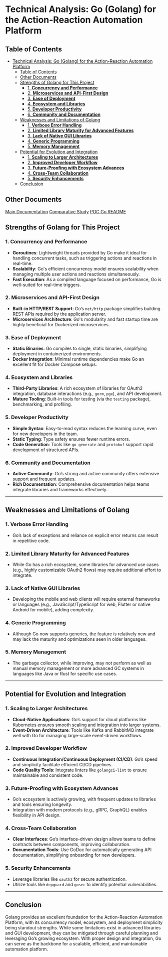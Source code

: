 # Technical Analysis: Go (Golang) for the Action-Reaction Automation Platform

## Table of Contents

- [Technical Analysis: Go (Golang) for the Action-Reaction Automation Platform](#technical-analysis-go-golang-for-the-action-reaction-automation-platform)
  - [Table of Contents](#table-of-contents)
  - [Other Documents](#other-documents)
  - [Strengths of Golang for This Project](#strengths-of-golang-for-this-project)
    - [1. **Concurrency and Performance**](#1-concurrency-and-performance)
    - [2. **Microservices and API-First Design**](#2-microservices-and-api-first-design)
    - [3. **Ease of Deployment**](#3-ease-of-deployment)
    - [4. **Ecosystem and Libraries**](#4-ecosystem-and-libraries)
    - [5. **Developer Productivity**](#5-developer-productivity)
    - [6. **Community and Documentation**](#6-community-and-documentation)
  - [Weaknesses and Limitations of Golang](#weaknesses-and-limitations-of-golang)
    - [1. **Verbose Error Handling**](#1-verbose-error-handling)
    - [2. **Limited Library Maturity for Advanced Features**](#2-limited-library-maturity-for-advanced-features)
    - [3. **Lack of Native GUI Libraries**](#3-lack-of-native-gui-libraries)
    - [4. **Generic Programming**](#4-generic-programming)
    - [5. **Memory Management**](#5-memory-management)
  - [Potential for Evolution and Integration](#potential-for-evolution-and-integration)
    - [1. **Scaling to Larger Architectures**](#1-scaling-to-larger-architectures)
    - [2. **Improved Developer Workflow**](#2-improved-developer-workflow)
    - [3. **Future-Proofing with Ecosystem Advances**](#3-future-proofing-with-ecosystem-advances)
    - [4. **Cross-Team Collaboration**](#4-cross-team-collaboration)
    - [5. **Security Enhancements**](#5-security-enhancements)
  - [Conclusion](#conclusion)

## Other Documents

[Main Documentation](../../../README.md)
[Comparative Study](../README.md)
[POC Go README](./README.md)

## Strengths of Golang for This Project

### 1. **Concurrency and Performance**

- **Goroutines**: Lightweight threads provided by Go make it ideal for handling concurrent tasks, such as triggering actions and reactions in real-time.
- **Scalability**: Go's efficient concurrency model ensures scalability when managing multiple user actions and reactions simultaneously.
- **Fast Execution**: As a compiled language focused on performance, Go is well-suited for real-time triggers.

### 2. **Microservices and API-First Design**

- **Built-in HTTP/REST Support**: Go’s `net/http` package simplifies building REST APIs required by the application server.
- **Microservices Architecture**: Go's modularity and fast startup time are highly beneficial for Dockerized microservices.

### 3. **Ease of Deployment**

- **Static Binaries**: Go compiles to single, static binaries, simplifying deployment in containerized environments.
- **Docker Integration**: Minimal runtime dependencies make Go an excellent fit for Docker Compose setups.

### 4. **Ecosystem and Libraries**

- **Third-Party Libraries**: A rich ecosystem of libraries for OAuth2 integration, database interactions (e.g., `gorm`, `pgx`), and API development.
- **Mature Tooling**: Built-in tools for testing (via the `testing` package), benchmarking, and profiling.

### 5. **Developer Productivity**

- **Simple Syntax**: Easy-to-read syntax reduces the learning curve, even for new developers in the team.
- **Static Typing**: Type safety ensures fewer runtime errors.
- **Code Generation**: Tools like `go generate` and `protobuf` support rapid development of structured APIs.

### 6. **Community and Documentation**

- **Active Community**: Go’s strong and active community offers extensive support and frequent updates.
- **Rich Documentation**: Comprehensive documentation helps teams integrate libraries and frameworks effectively.

---

## Weaknesses and Limitations of Golang

### 1. **Verbose Error Handling**

- Go’s lack of exceptions and reliance on explicit error returns can result in repetitive code.

### 2. **Limited Library Maturity for Advanced Features**

- While Go has a rich ecosystem, some libraries for advanced use cases (e.g., highly customizable OAuth2 flows) may require additional effort to integrate.

### 3. **Lack of Native GUI Libraries**

- Developing the mobile and web clients will require external frameworks or languages (e.g., JavaScript/TypeScript for web, Flutter or native Android for mobile), adding complexity.

### 4. **Generic Programming**

- Although Go now supports generics, the feature is relatively new and may lack the maturity and optimizations seen in older languages.

### 5. **Memory Management**

- The garbage collector, while improving, may not perform as well as manual memory management or more advanced GC systems in languages like Java or Rust for specific use cases.

---

## Potential for Evolution and Integration

### 1. **Scaling to Larger Architectures**

- **Cloud-Native Applications**: Go’s support for cloud platforms like Kubernetes ensures smooth scaling and integration into larger systems.
- **Event-Driven Architecture**: Tools like Kafka and RabbitMQ integrate well with Go for managing large-scale event-driven workflows.

### 2. **Improved Developer Workflow**

- **Continuous Integration/Continuous Deployment (CI/CD)**: Go’s speed and simplicity facilitate efficient CI/CD pipelines.
- **Code Quality Tools**: Integrate linters like `golangci-lint` to ensure maintainable and consistent code.

### 3. **Future-Proofing with Ecosystem Advances**

- Go’s ecosystem is actively growing, with frequent updates to libraries and tools ensuring longevity.
- Integration with modern protocols (e.g., gRPC, GraphQL) enables flexibility in API design.

### 4. **Cross-Team Collaboration**

- **Clear Interfaces**: Go’s interface-driven design allows teams to define contracts between components, improving collaboration.
- **Documentation Tools**: Use GoDoc for automatically generating API documentation, simplifying onboarding for new developers.

### 5. **Security Enhancements**

- Leverage libraries like `oauth2` for secure authentication.
- Utilize tools like `depguard` and `gosec` to identify potential vulnerabilities.

---

## Conclusion

Golang provides an excellent foundation for the Action-Reaction Automation Platform, with its concurrency model, ecosystem, and deployment simplicity being standout strengths. While some limitations exist in advanced libraries and GUI development, they can be mitigated through careful planning and leveraging Go’s growing ecosystem. With proper design and integration, Go can serve as the backbone for a scalable, efficient, and maintainable automation platform.